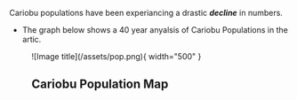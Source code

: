 Cariobu populations have been experiancing a drastic ***decline*** in numbers.

 - The graph below shows a 40 year anyalsis of Cariobu Populations in the artic.
    

<figure markdown="span">
  ![Image title](/assets/pop.png){ width="500" }
  <figcaption>
    <h2>Cariobu Population Map</h2>
  </figcaption>
</figure>
